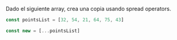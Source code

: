 Dado el siguiente array, crea una copia usando spread operators.

```js
const pointsList = [32, 54, 21, 64, 75, 43]

const new = [...pointsList]
```

